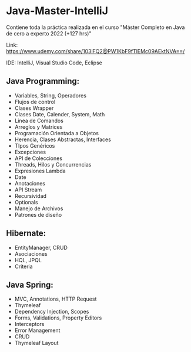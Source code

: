 # Java-Master-IntelliJ
Contiene toda la práctica realizada en el curso "Máster Completo en Java de cero a experto 2022 (+127 hrs)"

Link: https://www.udemy.com/share/103lFQ2@PW1KbF9fTlEMc09AEktNVA==/

IDE: IntelliJ, Visual Studio Code, Eclipse

## Java Programming:

- Variables, String, Operadores
- Flujos de control
- Clases Wrapper
- Clases Date, Calender, System, Math
- Linea de Comandos
- Arreglos y Matrices
- Programación Orientada a Objetos
- Herencia, Clases Abstractas, Interfaces
- TIpos Genéricos
- Excepciones
- API de Colecciones
- Threads, Hilos y Concurrencias
- Expresiones Lambda
- Date
- Anotaciones
- API Stream
- Recursividad
- Optionals
- Manejo de Archivos
- Patrones de diseño

## Hibernate:

- EntityManager, CRUD
- Asociaciones
- HQL, JPQL 
- Criteria

## Java Spring:

- MVC, Annotations, HTTP Request
- Thymeleaf
- Dependency Injection, Scopes
- Forms, Validations, Property Editors
- Interceptors
- Error Management
- CRUD
- Thymeleaf Layout
